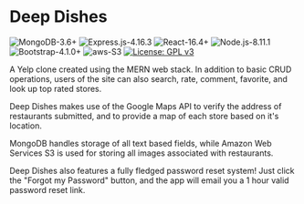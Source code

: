 # Deep Dishes

![MongoDB-3.6+](https://img.shields.io/badge/MongoDB-3.6%2B-green.svg)
![Express.js-4.16.3](https://img.shields.io/badge/Express.js-4.16.3-green.svg)
![React-16.4+](https://img.shields.io/badge/React-16.4%2B-blue.svg)
![Node.js-8.11.1](https://img.shields.io/badge/Node.js-8.11.1-green.svg)
![Bootstrap-4.1.0+](https://img.shields.io/badge/Bootstrap-4.1.0%2B-purple.svg)
![aws-S3](https://img.shields.io/badge/aws-S3-orange.svg)
[![License: GPL v3](https://upload.wikimedia.org/wikipedia/commons/8/86/GPL_v3_Blue_Badge.svg)](https://www.gnu.org/licenses/gpl-3.0.en.html)

A Yelp clone created using the MERN web stack. In addition to basic CRUD operations, users of the site can also search, rate, comment, favorite, and look up top rated stores.

Deep Dishes makes use of the Google Maps API to verify the address of restaurants submitted, and to provide a map of each store based on it's location.

MongoDB handles storage of all text based fields, while Amazon Web Services S3 is used for storing all images associated with restaurants.

Deep Dishes also features a fully fledged password reset system! Just click
the "Forgot my Password" button, and the app will email you a 1 hour valid password reset link.
